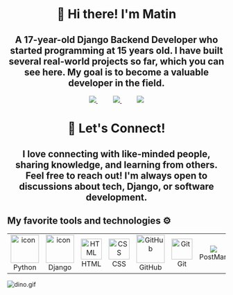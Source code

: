 <h1 align="center">👋 Hi there! I'm Matin</h1>

<h2 align="center">
  A 17-year-old Django Backend Developer who started programming at 15 years old. I have built several real-world projects so far, which you can see here. My goal is to become a valuable developer in the field.
</h2>

<div align="center">
  <a href="https://www.instagram.com/matinghorbanpor2020/">
    <img src="https://img.shields.io/badge/Instagram-%23E4405F.svg?style=for-the-badge&logo=Instagram&logoColor=white">
  </a>
  &nbsp;&nbsp;&nbsp;&nbsp;&nbsp;&nbsp;&nbsp;&nbsp;
  <a href="https://t.me/@Matin_8_65/">
    <img src="https://img.shields.io/badge/telegram-2CA5E0?style=for-the-badge&logo=telegram&logoColor=white">
  </a>
  &nbsp;&nbsp;&nbsp;&nbsp;&nbsp;&nbsp;&nbsp;&nbsp;
  <a href="https://gitlab.com/mohammadmatin2000">
    <img src="https://img.shields.io/badge/gitlab-330F63?style=for-the-badge&logo=gitlab&logoColor=white">
  </a>
</div>

<h1 align="center">💬 Let's Connect!</h1>

<h2 align="center">
  I love connecting with like-minded people, sharing knowledge, and learning from others. Feel free to reach out! I'm always open to discussions about tech, Django, or software development.
</h2>

## My favorite tools and technologies ⚙️
<table>
  <tr>
    <td align="center" width="96">
      <a href="#macropower-tech">
        <img src="https://techstack-generator.vercel.app/python-icon.svg" alt="icon" width="65" height="65" />
      </a>
      <br>Python
    </td>
    <td align="center" width="96">
      <a href="#macropower-tech">
        <img src="https://techstack-generator.vercel.app/django-icon.svg" alt="icon" width="65" height="65" />
      </a>
      <br>Django
    </td>
    <td align="center" width="96">
      <a href="#macropower-tech">
        <img src="https://skillicons.dev/icons?i=html" width="48" height="48" alt="HTML" />
      </a>
      <br>HTML
    </td>
    <td align="center" width="96">
      <a href="#macropower-tech">
        <img src="https://skillicons.dev/icons?i=css" width="48" height="48" alt="CSS" />
      </a>
      <br>CSS
    </td>
    <td align="center" width="96">
      <a href="#macropower-tech">
        <img src="https://techstack-generator.vercel.app/github-icon.svg" width="65" height="65" alt="GitHub" />
      </a>
      <br>GitHub
    </td>
    <td align="center" width="96">
      <a href="#macropower-tech">
        <img src="https://skillicons.dev/icons?i=git" width="48" height="48" alt="Git" />
      </a>
      <br>Git
    </td>
    <td align="center" width="96">
      <a href="#macropower-tech">
         <img src="https://skillicons.dev/icons?i=postman">
      </a>
      <br>PostMan
    </td>
    <td align="center" width="96">
      <a href="#macropower-tech">
        <img src="https://techstack-generator.vercel.app/js-icon.svg" alt="icon" width="65" height="65" />
      </a>
      <br>JavaScript
    </td>
    <td align="center" width="96">
      <a href="#macropower-tech">
        <img src="https://techstack-generator.vercel.app/docker-icon.svg" width="65" height="65" alt="Docker" />
      </a>
      <br>Docker
    </td>
    <td align="center" width="96">
      <a href="#macropower-tech">
        <img src="https://skillicons.dev/icons?i=pycharm">
      </a>
      <br>PyCharm 
    </td>
    <td align="center" width="96">
      <a href="#macropower-tech">
        <img src="https://skillicons.dev/icons?i=jquery ">
      </a>
      <br>jQuery 
    </td>
    <td align="center" width="96">
      <a href="#macropower-tech">
        <img src="https://skillicons.dev/icons?i=vscode ">
      </a>
      <br>Vs-Code
    </td>
  </tr>
</table>

<img data-target="animated-image.replacedImage" alt="dino.gif" class="AnimatedImagePlayer-animatedImage" src="https://github.com/saadeghi/saadeghi/raw/master/dino.gif" style="display: block; opacity: 1;">


